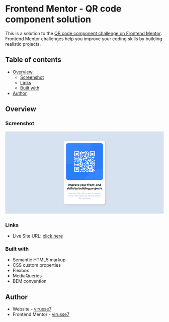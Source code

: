 # Frontend Mentor - QR code component solution

This is a solution to the [QR code component challenge on Frontend Mentor](https://www.frontendmentor.io/challenges/qr-code-component-iux_sIO_H). Frontend Mentor challenges help you improve your coding skills by building realistic projects. 

## Table of contents

- [Overview](#overview)
  - [Screenshot](#screenshot)
  - [Links](#links)
  - [Built with](#built-with)
- [Author](#author)


## Overview

### Screenshot

![PresentImage](./images/QRcodePresentImage.PNG)


### Links

- Live Site URL: [click here](https://virusse7.github.io/QR-code/)

### Built with

- Semantic HTML5 markup
- CSS custom properties
- Flexbox
- MediaQueries
- BEM convention

## Author

- Website - [virusse7](https://github.com/virusse7)
- Frontend Mentor - [virusse7](https://www.frontendmentor.io/profile/virusse7)

